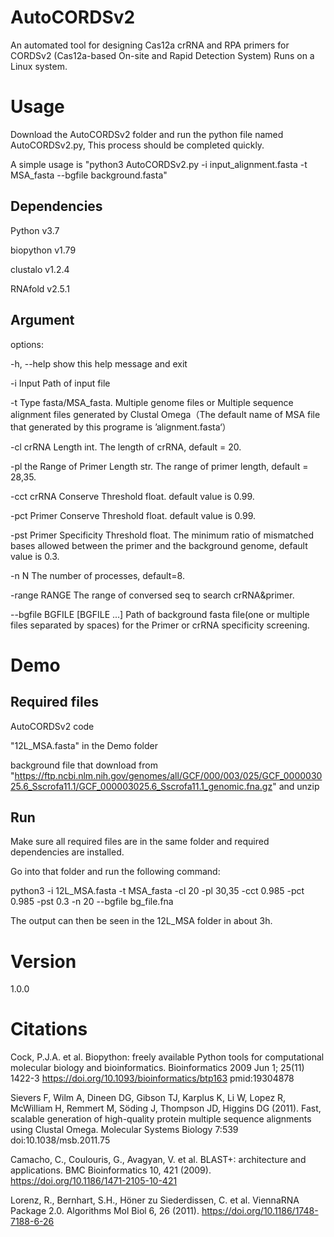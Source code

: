 # AutoCORDSv2
An automated tool for designing Cas12a crRNA and RPA primers for CORDSv2 (Cas12a-based On-site and Rapid Detection System) Runs on a Linux system.
# Usage
Download the AutoCORDSv2 folder and run the python file named AutoCORDSv2.py, This process should be completed quickly.

A simple usage is "python3 AutoCORDSv2.py -i input_alignment.fasta -t MSA_fasta --bgfile background.fasta"

## Dependencies

Python v3.7

biopython v1.79

clustalo v1.2.4

RNAfold v2.5.1

## Argument

options:

  -h, --help            show this help message and exit
  
  -i Input              Path of input file
  
  -t Type               fasta/MSA_fasta.  Multiple genome files or Multiple sequence alignment files generated by Clustal Omega（The default name of MSA file that generated by this programe is ’alignment.fasta‘）
                        
  -cl crRNA Length      int.  The length of crRNA, default = 20.
  
  -pl the Range of Primer Length
                        str.  The range of primer length, default = 28,35.
                        
  -cct crRNA Conserve Threshold
                        float.  default value is 0.99.
                        
  -pct Primer Conserve Threshold
                        float.  default value is 0.99.
                        
  -pst Primer Specificity Threshold
                        float.  The minimum ratio of mismatched bases allowed between the primer and the background genome, default value is 0.3.
                        
  -n N                  The number of processes, default=8.
  
  -range RANGE          The range of conversed seq to search crRNA&primer.
  
  --bgfile BGFILE [BGFILE ...]
                        Path of background fasta file(one or multiple files separated by spaces) for the Primer or crRNA specificity screening.
                        
# Demo

## Required files

AutoCORDSv2 code

"12L_MSA.fasta" in the Demo folder

background file that download from "https://ftp.ncbi.nlm.nih.gov/genomes/all/GCF/000/003/025/GCF_000003025.6_Sscrofa11.1/GCF_000003025.6_Sscrofa11.1_genomic.fna.gz" and unzip

## Run

Make sure all required files are in the same folder and required dependencies are installed.

Go into that folder and run the following command:

python3 -i 12L_MSA.fasta -t MSA_fasta -cl 20 -pl 30,35 -cct 0.985 -pct 0.985 -pst 0.3 -n 20 --bgfile bg_file.fna

The output can then be seen in the 12L_MSA folder in about 3h.

# Version

1.0.0

# Citations

Cock, P.J.A. et al. Biopython: freely available Python tools for computational molecular biology and bioinformatics. Bioinformatics 2009 Jun 1; 25(11) 1422-3 https://doi.org/10.1093/bioinformatics/btp163 pmid:19304878

Sievers F, Wilm A, Dineen DG, Gibson TJ, Karplus K, Li W, Lopez R, McWilliam H, Remmert M, Söding J, Thompson JD, Higgins DG (2011). Fast, scalable generation of high-quality protein multiple sequence alignments using Clustal Omega. Molecular Systems Biology 7:539 doi:10.1038/msb.2011.75

Camacho, C., Coulouris, G., Avagyan, V. et al. BLAST+: architecture and applications. BMC Bioinformatics 10, 421 (2009). https://doi.org/10.1186/1471-2105-10-421

Lorenz, R., Bernhart, S.H., Höner zu Siederdissen, C. et al. ViennaRNA Package 2.0. Algorithms Mol Biol 6, 26 (2011). https://doi.org/10.1186/1748-7188-6-26
